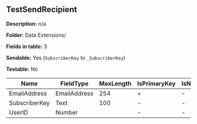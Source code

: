 ## TestSendRecipient

**Description:** n/a

**Folder:** Data Extensions/

**Fields in table:** 3

**Sendable:** Yes (`SubscriberKey` to `_SubscriberKey`)

**Testable:** No

| Name | FieldType | MaxLength | IsPrimaryKey | IsNullable | DefaultValue |
| --- | --- | --- | --- | --- | --- |
| EmailAddress | EmailAddress | 254 | + | - |  |
| SubscriberKey | Text | 100 | - | - |  |
| UserID | Number |  | - | - |  |
